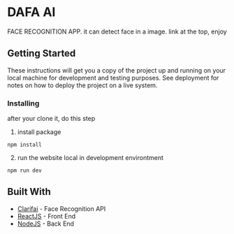 # DAFA AI

FACE RECOGNITION APP. it can detect face in a image. link at the top, enjoy

## Getting Started

These instructions will get you a copy of the project up and running on your local machine for development and testing purposes. See deployment for notes on how to deploy the project on a live system.


### Installing

after your clone it, do this step

1. install package
```
npm install
```
2. run the website local in development environtment

```
npm run dev
```


## Built With

* [Clarifai](https://docs.clarifai.com/) - Face Recognition API
* [ReactJS](https://reactjs.org/) - Front End
* [NodeJS](https://nodejs.org/en/) - Back End
